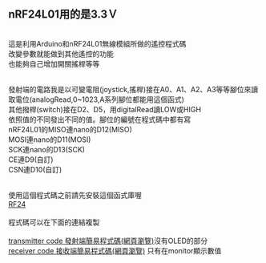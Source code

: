 
<h2>nRF24L01用的是3.3Ｖ</h2>
<br>這是利用Arduino和nRF24L01無線模組所做的遙控程式碼
<br>改變參數就能做到其他遙控的功能
<br>也能夠自己增加開關搖桿等等

<br>發射端的電路我是以可變電阻(joystick,搖桿)接在A0、A1、A2、A3等等腳位來讀取電位(analogRead,0~1023,A系列腳位都能用這個函式)
<br>其他撥桿(switch)接在D2、D5，用digitalRead讀LOW或HIGH
<br>依照值的不同發出不同的值。腳位的編號在程式碼中都有寫
<br>nRF24L01的MISO連nano的D12(MISO)
<br>MOSI連nano的D11(MOSI)
<br>SCK連nano的D13(SCK)
<br>CE連D9(自訂)
<br>CSN連D10(自訂)
<br>

<br>
使用這個程式碼之前請先安裝這個函式庫喔 
<br>
<a href="https://github.com/nRF24/RF24 " target = "_blank">RF24</a>
<br><br>
程式碼可以在下面的連結複製
<br>
<br>
<a href="transmitter code.html" target ="_blank">transmitter code 發射端簡易程式碼(網頁瀏覽)</a>沒有OLED的部分
<br>
<a href="receiver code.html" target ="_blank">receiver code 接收端簡易程式碼(網頁瀏覽)</a> 只有在monitor顯示數值
